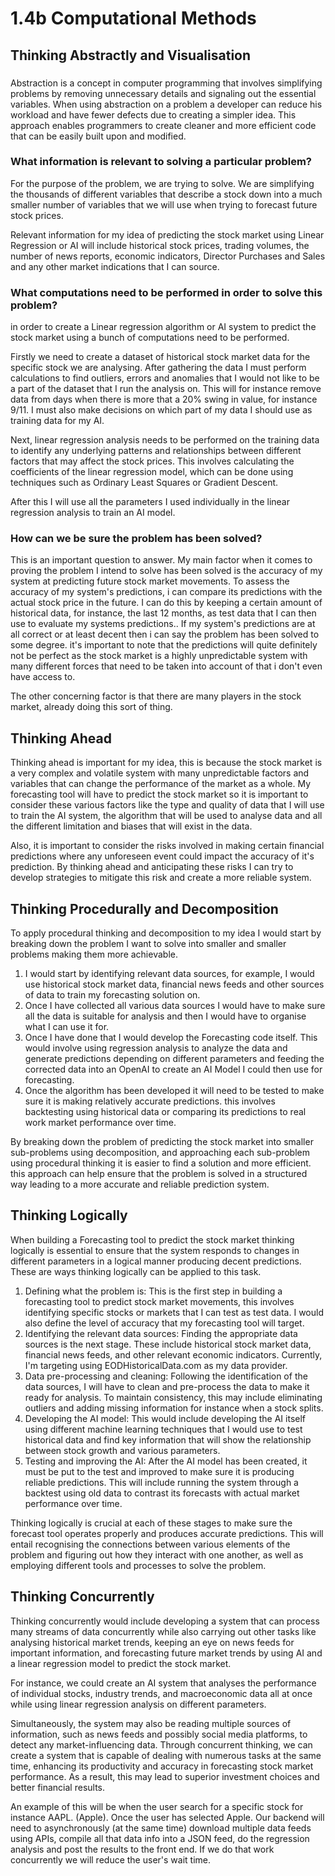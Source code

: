 # 1.4b Computational Methods

## Thinking Abstractly and Visualisation

###

Abstraction is a concept in computer programming that involves simplifying problems by removing unnecessary details and signaling out the essential variables. When using abstraction on a problem a developer can reduce his workload and have fewer defects due to creating a simpler idea. This approach enables programmers to create cleaner and more efficient code that can be easily built upon and modified.

### What information is relevant to solving a particular problem?

For the purpose of the problem, we are trying to solve. We are simplifying the thousands of different variables that describe a stock down into a much smaller number of variables that we will use when trying to forecast future stock prices. &#x20;

Relevant information for my idea of predicting the stock market using Linear Regression or AI will include historical stock prices, trading volumes, the number of news reports, economic indicators, Director Purchases and Sales and any other market indications that I can source.&#x20;

### What computations need to be performed in order to solve this problem?

in order to create a Linear regression algorithm or AI system to predict the stock market using a bunch of computations need to be performed.

Firstly we need to create a dataset of historical stock market data for the specific stock we are analysing. After gathering the data I must perform calculations to find outliers, errors and anomalies that I would not like to be a part of the dataset that I run the analysis on. This will for instance remove data from days when there is more that a 20% swing in value, for instance 9/11.   I must also make decisions on which part of my data I should use as training data for my AI.

Next, linear regression analysis needs to be performed on the training data to identify any underlying patterns and relationships between different factors that may affect the stock prices. This involves calculating the coefficients of the linear regression model, which can be done using techniques such as Ordinary Least Squares or Gradient Descent.

After this I will use all the parameters I used individually in the linear regression analysis to train an AI model.

### How can we be sure the problem has been solved?

This is an important question to answer. My main factor when it comes to proving the problem I intend to solve has been solved is the accuracy of my system at predicting future stock market movements. To assess the accuracy of my system's predictions, i can compare its predictions with the actual stock price in the future. I can do this by keeping a certain amount of historical data, for instance, the last 12 months, as test data that I can then use to evaluate my systems predictions.. If my system's predictions are at all correct or at least decent then i can say the problem has been solved to some degree. it's important to note that the predictions will quite definitely not be perfect as the stock market is a highly unpredictable system with many different forces that need to be taken into account of that i don't even have access to.&#x20;

The other concerning factor is that there are many players in the stock market, already doing this sort of thing.&#x20;



## Thinking Ahead

Thinking ahead is important for my idea, this is because the stock market is a very complex and volatile system with many unpredictable factors and variables that can change the performance of the market as a whole. My forecasting tool will have to predict the stock market so it is important to consider these various factors like the type and quality of data that I will use to train the AI system, the algorithm that will be used to analyse data and all the different limitation and biases that will exist in the data.

Also, it is important to consider the risks involved in making certain financial predictions where any unforeseen event could impact the accuracy of it's prediction. By thinking ahead and anticipating these risks I can try to develop strategies to mitigate this risk and create a more reliable system.

## Thinking Procedurally and Decomposition

To apply procedural thinking and decomposition to my idea I would start by breaking down the problem I want to solve into smaller and smaller problems making them more achievable.

1. I would start by identifying relevant data sources, for example, I would use historical stock market data, financial news feeds and other sources of data to train my forecasting solution on.
2. Once I have collected all various data sources I would have to make sure all the data is suitable for analysis and then I would have to organise what I can use it for.
3. Once I have done that I would develop the Forecasting code itself. This would involve using regression analysis to analyze the data and generate predictions depending on different parameters and feeding the corrected data into an OpenAI to create an AI Model I could then use for forecasting.
4. Once the algorithm has been developed it will need to be tested to make sure it is making relatively accurate predictions. this involves backtesting using historical data or comparing its predictions to real work market performance over time.

By breaking down the problem of predicting the stock market into smaller sub-problems using decomposition, and approaching each sub-problem using procedural thinking it is easier to find a solution and more efficient. this approach can help ensure that the problem is solved in a structured way leading to a more accurate and reliable prediction system.



## Thinking Logically



When building a Forecasting tool to predict the stock market thinking logically is essential to ensure that the system responds to changes in different parameters in a logical manner producing decent predictions. These are ways thinking logically can be applied to this task.

1. Defining what the problem is: This is the first step in building a forecasting tool to predict stock market movements, this involves identifying specific stocks or markets that I can test as test data. I would also define the level of accuracy that my forecasting tool will target.
2. Identifying the relevant data sources: Finding the appropriate data sources is the next stage. These include historical stock market data, financial news feeds, and other relevant economic indicators. Currently, I'm targeting using EODHistoricalData.com as my data provider.&#x20;
3. Data pre-processing and cleaning: Following the identification of the data sources, I will have to clean and pre-process the data to make it ready for analysis. To maintain consistency, this may include eliminating outliers and adding missing information for instance when a stock splits.
4. Developing the AI model: This would include developing the AI itself using different machine learning techniques that I would use to test historical data and find key information that will show the relationship between stock growth and various parameters.
5. Testing and improving the AI: After the AI model has been created, it must be put to the test and improved to make sure it is producing reliable predictions. This will include running the system through a backtest using old data to contrast its forecasts with actual market performance over time.

Thinking logically is crucial at each of these stages to make sure the forecast tool operates properly and produces accurate predictions. This will entail recognising the connections between various elements of the problem and figuring out how they interact with one another, as well as employing different tools and processes to solve the problem.

## Thinking Concurrently

Thinking concurrently would include developing a system that can process many streams of data  concurrently while also carrying out other tasks like analysing historical market trends, keeping an eye on news feeds for important information, and forecasting future market trends by using AI and a linear regression model to predict the stock market.

For instance, we could create an AI system that analyses the performance of individual stocks, industry trends, and macroeconomic data all at once while using  linear regression analysis on different parameters.&#x20;

Simultaneously, the system may also be reading multiple sources of information, such as news feeds and possibly social media platforms, to detect any market-influencing data. Through concurrent thinking, we can create a system that is capable of dealing with numerous tasks at the same time, enhancing its productivity and accuracy in forecasting stock market performance. As a result, this may lead to superior investment choices and better financial results.

An example of this will be when the user search for a specific stock for instance AAPL. (Apple). Once the user has selected Apple. Our backend will need to asynchronously (at the same time) download multiple data feeds using APIs, compile all that data info into a JSON feed, do the regression analysis and post the results to the front end. If we do that work concurrently we will reduce the user's wait time.



